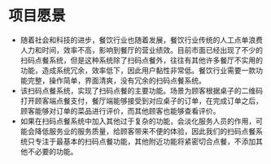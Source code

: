# 项目愿景

- 随着社会和科技的进步，餐饮行业也随着发展，餐饮行业传统的人工点单浪费人力和时间，效率不高，影响到餐厅的营业绩效。目前市面已经出现了不少的扫码点餐系统，但是这种系统除了扫码点餐外，往往有其他许多餐厅不实用的功能，造成系统冗余，效率低下，因此用户黏性非常低。餐饮行业需要一款功能完整，操作简单，界面清爽，没有冗余的扫码点餐系统。
- 该扫码点餐系统，实现了扫码点餐的主要功能。场景为顾客根据桌子的二维码打开顾客端点餐支付，餐厅端能够接受到对应桌子的订单，在完成订单之后，顾客能够对订单的菜品进行评价，而其他顾客也能够查看评价。
- 如果在扫码点餐系统中加入其他过于复杂的功能，会淡化服务人员的作用，可能会降低服务业的服务质量，给顾客带来不便的体验，因此我们的扫码点餐系统只专注于最基本的扫码点餐功能，其他附近功能将紧密切合点餐，不添加其他不必要的功能。
